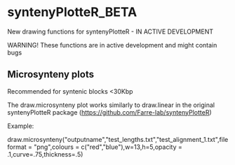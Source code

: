# syntenyPlotteR_BETA
New drawing functions for syntenyPlotteR - IN ACTIVE DEVELOPMENT

WARNING! These functions are in active development and might contain bugs

## Microsynteny plots

Recommended for syntenic blocks <30Kbp 

The draw.microsynteny plot works similarly to draw.linear in the original syntenyPlotteR package (https://github.com/Farre-lab/syntenyPlotteR)

Example:

draw.microsynteny("outputname","test_lengths.txt","test_alignment_1.txt",fileformat = "png",colours = c("red","blue"),w=13,h=5,opacity = .1,curve=.75,thickness=.5)
